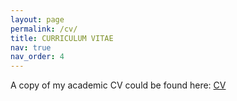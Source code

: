 ```yaml
---
layout: page
permalink: /cv/
title: CURRICULUM VITAE
nav: true
nav_order: 4
---
```


A copy of my academic CV could be found here: <a href = "/assets/pdf/cv.pdf" title = "CV"> CV</a>


